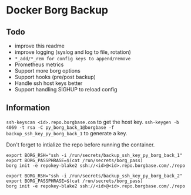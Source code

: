 # Docker Borg Backup

## Todo

* improve this readme
* improve logging (syslog and log to file, rotation)
* `*_add/*_rem for config keys to append/remove`
* Prometheus metrics
* Support more borg options
* Support hooks (pre/post backup)
* Handle ssh host keys better
* Support handling SIGHUP to reload config

## Information

`ssh-keyscan <id>.repo.borgbase.com` to get the host key.
`ssh-keygen -b 4069 -t rsa -C py_borg_back_1@borgbase -f backup_ssh_key_py_borg_back_1` to generate a key.

Don't forget to intialize the repo before running the container.

```
export BORG_RSH="ssh -i /run/secrets/backup_ssh_key_py_borg_back_1"
export BORG_PASSPHRASE=$(cat /run/secrets/borg_pass)
borg init -e repokey-blake2 ssh://<id>@<id>.repo.borgbase.com/./repo
```

```
export BORG_RSH="ssh -i /run/secrets/backup_ssh_key_py_borg_back_2"
export BORG_PASSPHRASE=$(cat /run/secrets/borg_pass)
borg init -e repokey-blake2 ssh://<id>@<id>.repo.borgbase.com/./repo
```
